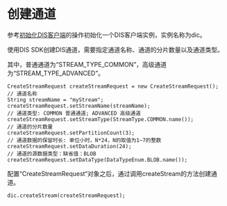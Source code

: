 # 创建通道<a name="dgc_06_0051"></a>

参考[初始化DIS客户端](初始化DIS客户端.md#dgc_06_0050)的操作初始化一个DIS客户端实例，实例名称为dic。

使用DIS SDK创建DIS通道，需要指定通道名称、通道的分片数量以及通道类型。

其中，普通通道为“STREAM\_TYPE\_COMMON”，高级通道为“STREAM\_TYPE\_ADVANCED”。

```
CreateStreamRequest createStreamRequest = new CreateStreamRequest();
// 通道名称
String streamName = "myStream";
createStreamRequest.setStreamName(streamName);
// 通道类型: COMMON 普通通道; ADVANCED 高级通道
createStreamRequest.setStreamType(StreamType.COMMON.name());
// 通道的分片数量
createStreamRequest.setPartitionCount(3);
// 通道数据的保留时长: 单位小时，N*24，N的取值为1~7的整数
createStreamRequest.setDataDuration(24);
// 通道的源数据类型：缺省值：BLOB
createStreamRequest.setDataType(DataTypeEnum.BLOB.name());
```

配置“CreateStreamRequest“对象之后，通过调用createStream的方法创建通道。

```
dic.createStream(createStreamRequest);
```

